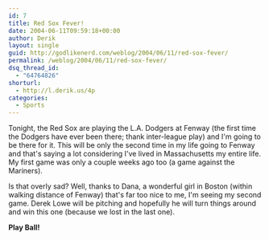 ```yaml
---
id: 7
title: Red Sox Fever!
date: 2004-06-11T09:59:18+00:00
author: Derik
layout: single
guid: http://godlikenerd.com/weblog/2004/06/11/red-sox-fever/
permalink: /weblog/2004/06/11/red-sox-fever/
dsq_thread_id:
  - "64764826"
shorturl:
  - http://l.derik.us/4p
categories:
  - Sports
---
```

Tonight, the Red Sox are playing the L.A. Dodgers at Fenway (the first time the Dodgers have ever been there; thank inter-league play) and I'm going to be there for it. This will be only the second time in my life going to Fenway and that's saying a lot considering I've lived in Massachusetts my entire life. My first game was only a couple weeks ago too (a game against the Mariners).

Is that overly sad? Well, thanks to Dana, a wonderful girl in Boston (within walking distance of Fenway) that's far too nice to me, I'm seeing my second game. Derek Lowe will be pitching and hopefully he will turn things around and win this one (because we lost in the last one).

**Play Ball!**